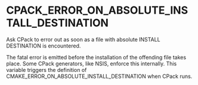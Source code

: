   

# CPACK_ERROR_ON_ABSOLUTE_INSTALL_DESTINATION  
Ask CPack to error out as soon as a file with absolute INSTALL DESTINATION
is encountered.  

The fatal error is emitted before the installation of the offending
file takes place.  Some CPack generators, like NSIS, enforce this
internally.  This variable triggers the definition
of CMAKE_ERROR_ON_ABSOLUTE_INSTALL_DESTINATION when CPack
runs.  

